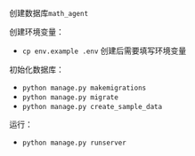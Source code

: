 创建数据库`math_agent`

创建环境变量：
- `cp env.example .env`
创建后需要填写环境变量

初始化数据库：
- `python manage.py makemigrations`
- `python manage.py migrate`
- `python manage.py create_sample_data`

运行：
- `python manage.py runserver`